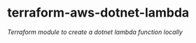 # terraform-aws-dotnet-lambda

_Terraform module to create a dotnet lambda function locally_

<!-- BEGINNING OF PRE-COMMIT-TERRAFORM DOCS HOOK -->

<!-- END OF PRE-COMMIT-TERRAFORM DOCS HOOK -->
